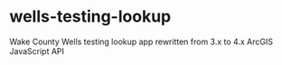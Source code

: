 # wells-testing-lookup
Wake County Wells testing lookup app rewritten from 3.x to 4.x ArcGIS JavaScript API
